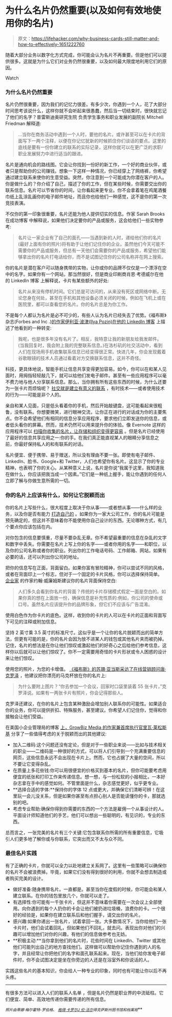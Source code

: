 # 为什么名片仍然重要(以及如何有效地使用你的名片)

> 原文：<https://lifehacker.com/why-business-cards-still-matter-and-how-to-effectively-1651222760>

随着大部分业务以数字化方式完成，你可能会认为名片不再重要。但是他们可以提供很多。这就是为什么它们对业务仍然很重要，以及如何最大限度地利用它们的原因。

Watch

### **为什么名片仍然重要**

名片仍然很重要，因为我们的记忆力很差。有多少次，你遇到一个人，花了大部分时间思考该说什么，这样你就不会听起来很愚蠢，然后当一切结束时，很快就忘记了他们的名字？普雷斯迪奥研究生院 负责学生事务和职业发展的副院长 Mitchell Friedman 解释道:

> ...当你在商务活动中遇到一个人时，要他的名片。或许甚至可以在卡片的背面写下一两个注释，以便在你记忆犹新的时候抓住你们谈话的要点。这里的底线是要有一份你建立的联系的实际记录，这样你就可以在更广泛的求职/职业发展努力中进行适当的跟进。

名片是通向机会的路线图。它会让你找到一份好的新工作，一个好的商业伙伴，或者只是帮助你的公司赚钱。想象一下这样一种情况，你已经穿上了网络裤，你希望通过建立联系来使你的生意受益。突然，你注意到一个可能成为你潜在客户的人。你是做什么的？你介绍了自己，描述了你的工作，但在某些时候，你需要交出你的联系信息。名片可以节省你的时间，让你看起来更专业。你不会拿着笔在鸡尾酒餐巾纸上乱涂乱画你的电子邮件地址，而且你也给他们一种感觉，这不是你的第一次竞技表演。

不仅你的第一印象很重要，名片还能为他人提供切实的信息。作家 Sarah Brooks 在成功博客 中解释说，如果他们决定要你的产品或服务，这会给他们一些实物参考:

> 名片让一家企业有了自己的面孔——当遇到新的人时，递给他们你的名片(最好上面有你的照片)将有助于让他们记住你的企业。虽然他们今天可能不需要你的产品或服务，但总有一天他们会需要你的产品或服务，希望他们能够拿出你的名片打电话给你，而不是试图记住你的公司名称并在网上搜索。

你的名片是潜在客户可以随身携带的实物，让你或你的品牌不仅仅是一个漂浮在空中的名字。如果你有一个网站，那当然很好，但是商业印刷商肖恩·考德威尔在他的 LinkedIn 博客 上解释说，卡片有某些额外的好处:

> 名片从来没有停机时间。它们总是可访问的，从来没有死区或网络中断。无论您身在何处，甚至在手机和其他设备必须关闭的时候，例如在飞机上或在医院里，都可以查看您的名片。你的名片总是为你工作。

不是每个人都认为名片是必不可少的，有些人认为名片已经失去了优势。《福布斯》杂志(Forbes and Inc .)[的作家伊利亚·波津(Ilya Pozin)在他的 LinkedIn 博客](https://www.linkedin.com/today/post/article/20131015151952-5799319-say-goodbye-to-the-business-card) 上描述了他看到的一种转变:

> 我呢，也是很多年没有名片了。相反，我特意让我的新朋友给我发邮件。(当我回复时，我会附上我的完整联系信息。)在洛杉矶的社交活动中，看到人们在现场用手机收集联系信息已经变得很正常。快进几年，你会发现戴着谷歌眼镜的技术人员通过看着对方交换联系信息，这并不奇怪。

科技，更具体地说，智能手机让信息共享变得更加容易。如今，你可以在和某人见面时，用拇指轻轻敲几下，就可以给他们发电子邮件。甚至有一些应用程序可以毫不费力地与他人分享联系信息。那么，当你拥有所有这些东西的时候，为什么还要为一张卡片而烦恼呢？ [社交就是建立有意义的联系](https://lifehacker.com/eight-power-networking-tips-to-make-more-meaningful-con-1612095537) ，有时技术——或者使用技术的行为——可能是非个人的。

亲自和某人见面，只是低头看着你的手机，然后开始敲键盘，这可能看起来很粗鲁，没有联系。你想要微笑，进行眼神交流，让你正在进行的对话成为你的主要焦点。你不会希望他们有相同的信息分享应用程序，要求他们立即发送你的信息，或者低头看你的屏幕。然而，技术仍然可以用来提升你的体验。像 Evernote 这样的应用程序可以 [扫描你收集的名片，让存储和组织变得更容易](https://lifehacker.com/ive-been-using-evernote-all-wrong-heres-why-its-actual-5989980) 。但是名片已经使用了最好的信息共享应用之一:你的手。在我们真正能直视某人的眼睛分享信息之前，你最好保持私人的和有联系的对话。

名片便宜、便于携带、易于赠送，所以没有理由不要一张。即使有电子邮件、LinkedIn、脸书、Google+和 Twitter，人们也希望你有名片。这显示了你的专业精神，也表明了你的关心。从某种意义上说，名片是你说“我属于这里，我知道我在做什么，你应该把我当成一个因素。”它们是一种纸上握手，能让你遇到的任何人立即了解与你做生意所需的一切。

### **你的名片上应该有什么，如何让它脱颖而出**

你的名片上写些什么，很大程度上取决于你从事——或者想从事——什么样的业务，以及你是否有能力 [打造自己的](https://lifehacker.com/five-best-business-card-printing-sites-5973319) 。如果你为一家大公司工作，你的名片可能是预先确定的，但这并不意味着你不能使用你自己设计的东西。无论哪种方式，有几个要点你应该包括在内。

对你包含的信息要慎重，尽量不要杂乱无章。你不希望最重要的信息在杂乱的文字和数字中丢失。你需要在名片上写上你的名字——或者你用的名字——和职位，以及你的公司名称或者你的职业。列出你的工作电话号码、工作邮箱、网站，如果有必要的话，还可以列出你公司的地址。

把你的信息写在正面，背面留白。如果你富有冒险精神，你可以尝试不同的风格，或者在背面印上一个标志，但对于一个固定的卡片风格，你可以选择保持简单。 [企业家](http://www.entrepreneur.com/article/159468) 的作家约翰·威廉姆斯建议你的名片背面保持空白:

> 人们多久会看到你名片的背面？传统的卡片存储模式假定一面是空白的。如果你真的想在上面放一份，确保信息是补充性质的:例如，你公司的使命或口号。虽然名片应该提升你的品牌形象，但它们不应该与广告混淆。

使用白色作为你卡片的底色。这样，收到你的卡片的人可以在卡片的正面和背面写下可见的注释或附加信息。

坚持 2 英寸乘 3.5 英寸的标准尺寸。这似乎是一个让你的名片脱颖而出的简单方法，但更有可能的是，你的名片会因为放不进某人的钱包或其他名片夹而被扔掉。记住，名片的想法是在你让他们惊叹或激起他们的好奇心之后给他们参考信息，这样你以后就可以让他们惊叹了。你不一定需要用奇怪的卡片形状或令人困惑的设计来让他们惊叹。

使用您的照片，为您的卡增值。 [《福布斯》的苏珊·亚当斯采访了在线营销顾问唐·克罗泽](http://www.forbes.com/2010/08/17/business-card-networking-leadership-careers-employment.html) ，他建议把你漂亮的马克杯放在你的名片上:

> 为什么要附上图片？“你去参加一个会议，回家时口袋里装着 55 张卡片，”克罗泽说。如果有一两张卡片有照片，你会记得那些人。

克罗泽还建议，在你的名片上包含某种激励会增加别人联系你的可能性。如果适合你的业务，你可以提供折扣、特殊服务，甚至建议。你希望人们记住你，觉得和你接触会让他们受益。

在美国小企业管理局的博客 [上，GrowBiz Media 的作家兼首席执行官里瓦·莱松斯基](http://www.sba.gov/blogs/business-cards-still-matter-heres-how-make-yours-stand-out) 分享了一些值得考虑的关于脱颖而出的其他建议:

*   加入二维码:这个问题还没有定论，但是对于一些职业来说——比如与技术相关的职业——二维码是一种很好的方式，可以将人们引导到一个充满重要信息的网页，这些信息永远不会出现在卡片上。然而，它也占据了大量的空间，所以不要让它变得杂乱。
*   在质量上多花些钱:你可以用很便宜的价格买到基本的名片，但你可能要考虑用便宜的纸张和打印工作来传递信息。想一想，与一份松软的小报相比，一本好杂志拿在手中的感觉如何。不管里面是什么，杂志感觉更好，似乎更专业。
*   **选择合适的字体:**保持你的字体 12 点或更大，并确保它们清晰可辨！在这里玩一会儿没关系，但是如果你甚至有点担心别人是否能读懂你的卡，那就选别的吧。
*   考虑专业帮助:确保你得到你需要的东西的一个方法是雇佣一个从事设计的人。平面设计师知道他们的手艺，他们可以想出一些聪明的，有见识的，专业的东西。

总而言之，一张完美的名片有三个关键:它包含联系你所需的所有重要信息，它吸引人们更多地了解你或与你联系，它突出而又不太与众不同。

### **最佳名片实践**

有了正确的卡片，你就可以全力以赴地建立关系网了。这里有一些策略可以确保你的名片不会被浪费掉。毕竟，如果它们没有得到很好的利用，你就不会想去制造或者购买完美的设计。

*   做好准备:随身携带名片。一直都是。甚至当你在度假的时候，你可能会和某人建立联系。在你的钱包里放几个，你就可以走了。
*   有选择性:你可能有一千张卡片，但这并不意味着你需要在一次会议上全部使用。向你遇到的每个人扔你的卡会让他们被扔进垃圾桶，浪费你的卡。一个很好的经验是，如果你在建立联系后和他们握手，请交出你的名片。
*   感兴趣:如果你递出一张名片，试着拿回一张。大多数情况下，当你给他们一张卡片时，他们会试着回礼，但如果他们不回礼，就去问。表现出你对他们的兴趣可以增加他们对你的兴趣，有他们的信息做参考也无妨。
*   **积极主动:**当你拿到他们的名片时，花些时间在 LinkedIn、Twitter 或其他他们可能列出自己的地方查找他们。这样做可以帮助你记住你遇到的人的名字，并且经常让你把他们的名字和面孔联系起来。现在，当他们给你发电子邮件时，你不会试图决定是坐在你旁边的人还是在浴室外和你说话的人。

实践这些名片的基本知识，你会给人一种专业的印象，同时也有可能让你以后不再头疼。

* * *

有很多方法可以进入人们的联系人名单 ，但是名片仍然是职业界的中流砥柱。它们便宜、简单、高效地传递你需要传递的所有信息。

*<small>照片由蒂娜·梅尔霍特-罗伯格、</small>* [<small>*格得·卡罗尔*</small>](https://www.flickr.com/photos/renaissancechambara/3122900531)<small></small>*[<small>*J 伦·法尔*</small>](https://www.flickr.com/photos/jaaronfarr/1404742455)<small></small>*<small>*得克萨斯州图书馆和档案局*</small>**